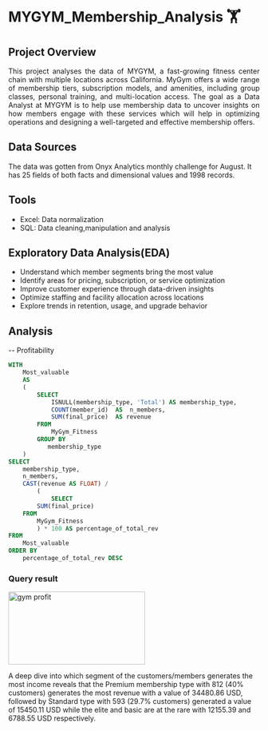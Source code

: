 # MYGYM_Membership_Analysis 🏋️

## Project Overview

<p align="justify">
This project analyses the data of MYGYM, a fast-growing fitness center chain with multiple locations across California. MyGym offers a wide range of membership tiers, subscription models, and amenities, including group classes, personal training, and multi-location access. The goal as a Data Analyst at MYGYM is to help use membership data to uncover insights on how members engage with these services which will help in optimizing operations and designing  a well-targeted and effective membership offers.
</p>



## Data Sources
The data was gotten from Onyx Analytics monthly challenge for August. It has 25 fields of both facts and dimensional values and 1998 records.



## Tools
- Excel: Data normalization
- SQL: Data cleaning,manipulation and analysis

## Exploratory Data Analysis(EDA)
- Understand which member segments bring the most value
- Identify areas for pricing, subscription, or service optimization
- Improve customer experience through data-driven insights
- Optimize staffing and facility allocation across locations
- Explore trends in retention, usage, and upgrade behavior

## Analysis
-- Profitability
```sql
WITH
    Most_valuable
    AS
    (
        SELECT
            ISNULL(membership_type, 'Total') AS membership_type,
            COUNT(member_id)  AS  n_members,
            SUM(final_price)  AS revenue
        FROM
            MyGym_Fitness
        GROUP BY
           membership_type
    )
SELECT
    membership_type,
    n_members,
    CAST(revenue AS FLOAT) /
        (
            SELECT
        SUM(final_price)
    FROM
        MyGym_Fitness
        ) * 100 AS percentage_of_total_rev
FROM
    Most_valuable
ORDER BY
    percentage_of_total_rev DESC

```
### Query result

<img width="274" height="146" alt="gym profit" src="https://github.com/user-attachments/assets/4af58270-64f8-4a9b-bde4-d44df27fd6eb" />

A deep dive into which segment of the customers/members generates the most income reveals that the Premium membership type with 812 (40% customers) generates the most revenue with a value of 34480.86 USD, followed by Standard type with 593 (29.7% customers) generated a value of 15450.11 USD while the elite and basic are at the rare with 12155.39 and 6788.55 USD respectively.




